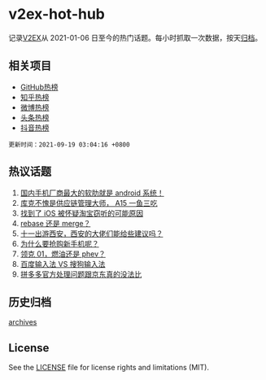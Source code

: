 # v2ex-hot-hub

 记录[V2EX](https://www.v2ex.com/)从 2021-01-06 日至今的热门话题。每小时抓取一次数据，按天[归档](archives)。
 
 ## 相关项目

- [GitHub热榜](https://github.com/lonnyzhang423/github-hot-hub)
- [知乎热榜](https://github.com/lonnyzhang423/zhihu-hot-hub)
- [微博热榜](https://github.com/lonnyzhang423/weibo-hot-hub)
- [头条热榜](https://github.com/lonnyzhang423/toutiao-hot-hub)
- [抖音热榜](https://github.com/lonnyzhang423/douyin-hot-hub)


 `更新时间：2021-09-19 03:04:16 +0800`

## 热议话题

1. [国内手机厂商最大的软肋就是 android 系统！](https://www.v2ex.com/t/802674)
1. [库克不愧是供应链管理大师， A15 一鱼三吃](https://www.v2ex.com/t/802673)
1. [找到了 iOS 被怀疑淘宝窃听的可能原因](https://www.v2ex.com/t/802660)
1. [rebase 还是 merge？](https://www.v2ex.com/t/802718)
1. [十一出游西安，西安的大佬们能给些建议吗？](https://www.v2ex.com/t/802696)
1. [为什么要抢购新手机呢？](https://www.v2ex.com/t/802780)
1. [领克 01，燃油还是 phev？](https://www.v2ex.com/t/802727)
1. [百度输入法 VS 搜狗输入法](https://www.v2ex.com/t/802683)
1. [拼多多官方处理问题跟京东真的没法比](https://www.v2ex.com/t/802798)

## 历史归档

[archives](archives)

## License

See the [LICENSE](LICENSE) file for license rights and limitations (MIT).
